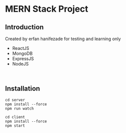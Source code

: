 # MERN Stack Project

## Introduction
Created by erfan hanifezade for testing and learning only
- ReactJS
- MongoDB
- ExpressJS
- NodeJS

<br>

## Installation
```
cd server
npm install --force
npm run watch

cd client
npm install --force
npm start
```